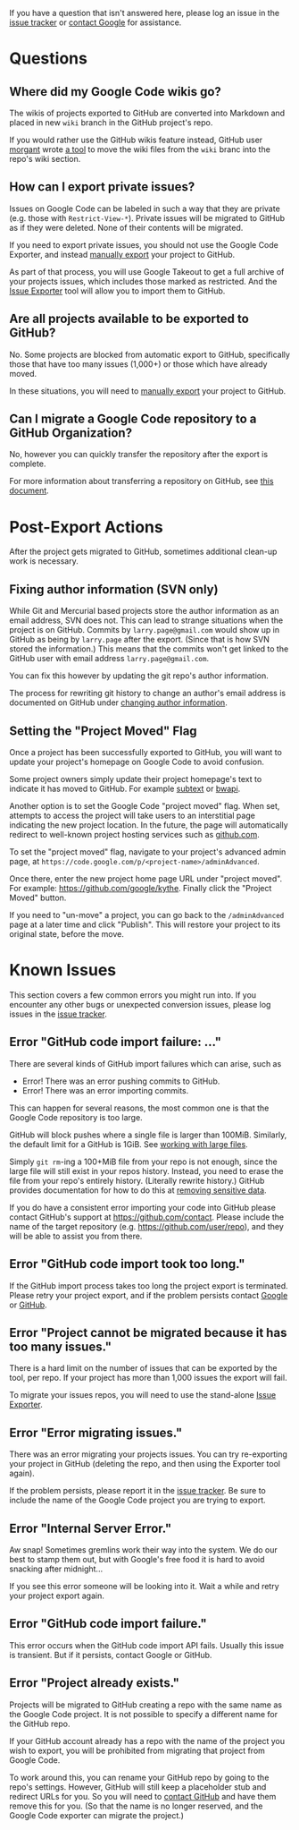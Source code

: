If you have a question that isn't answered here, please log an issue in the [issue tracker](https://code.google.com/p/support-tools/issues/list) or [contact Google](mailto:google-code-shutdown@google.com) for assistance.



# Questions #

## Where did my Google Code wikis go? ##
The wikis of projects exported to GitHub are converted into Markdown and placed in new `wiki` branch in the GitHub project's repo.

If you would rather use the GitHub wikis feature instead, GitHub user [morgant](https://github.com/morgant/) wrote [a tool](https://github.com/morgant/finishGoogleCodeGitHubWikiMigration) to move the wiki files from the `wiki` branc into the repo's wiki section.
## How can I export private issues? ##
Issues on Google Code can be labeled in such a way that they are private (e.g. those with `Restrict-View-*`). Private issues will be migrated to GitHub as if they were deleted. None of their contents will be migrated.

If you need to export private issues, you should not use the Google Code Exporter, and instead [manually export](https://code.google.com/p/support-tools/wiki/MigratingToGitHub) your project to GitHub.

As part of that process, you will use Google Takeout to get a full archive of your projects issues, which includes those marked as restricted. And the [Issue Exporter](https://code.google.com/p/support-tools/wiki/IssueExporterTool) tool will allow you to import them to GitHub.

## Are all projects available to be exported to GitHub? ##
No. Some projects are blocked from automatic export to GitHub, specifically those that have too many issues (1,000+) or those which have already moved.

In these situations, you will need to [manually export](https://code.google.com/p/support-tools/wiki/MigratingToGitHub) your project to GitHub.

## Can I migrate a Google Code repository to a GitHub Organization? ##
No, however you can quickly transfer the repository after the export is complete.

For more information about transferring a repository on GitHub, see [this document](https://help.github.com/articles/transferring-a-repository/).

# Post-Export Actions #

After the project gets migrated to GitHub, sometimes additional clean-up work is necessary.

## Fixing author information (SVN only) ##

While Git and Mercurial based projects store the author information as an email address, SVN does not. This can lead to strange situations when the project is on GitHub.  Commits by `larry.page@gmail.com` would show up in GitHub as being by `larry.page` after the export. (Since that is how SVN stored the information.) This means that the commits won't get linked to the GitHub user with email address `larry.page@gmail.com`.

You can fix this however by updating the git repo's author information.

The process for rewriting git history to change an author's email address is documented on GitHub under [changing author information](https://help.github.com/articles/changing-author-info/).

## Setting the "Project Moved" Flag ##

Once a project has been successfully exported to GitHub, you will want to update your project's homepage on Google Code to avoid confusion.

Some project owners simply update their project homepage's text to indicate it has moved to GitHub. For example [subtext](https://code.google.com/p/subtext/) or [bwapi](https://code.google.com/p/bwapi/).

Another option is to set the Google Code "project moved" flag. When set, attempts to access the project will take users to an interstitial page indicating the new project location. In the future, the page will automatically redirect to well-known project hosting services such as [github.com](https://github.com).

To set the "project moved" flag, navigate to your project's advanced admin page, at `https://code.google.com/p/<project-name>/adminAdvanced`.

Once there, enter the new project home page URL under "project moved". For example: https://github.com/google/kythe. Finally click the "Project Moved" button.

If you need to "un-move" a project, you can go back to the `/adminAdvanced` page at a later time and click "Publish". This will restore your project to its original state, before the move.

# Known Issues #

This section covers a few common errors you might run into. If you encounter any other bugs or unexpected conversion issues, please log issues in the [issue tracker](https://code.google.com/p/support-tools/issues/list).

## Error "GitHub code import failure: ..." ##

There are several kinds of GitHub import failures which can arise, such as

  * Error! There was an error pushing commits to GitHub.
  * Error! There was an error importing commits.

This can happen for several reasons, the most common one is that the Google Code repository is too large.

GitHub will block pushes where a single file is larger than 100MiB. Similarly, the default limit for a GitHub is 1GiB. See [working with large files](https://help.github.com/articles/working-with-large-files/).

Simply `git rm`-ing a 100+MiB file from your repo is not enough, since the large file will still exist in your repos history. Instead, you need to erase the file from your repo's entirely history. (Literally rewrite history.) GitHub provides documentation for how to do this at [removing sensitive data](https://help.github.com/articles/remove-sensitive-data/).


If you do have a consistent error importing your code into GitHub please contact GitHub's support at https://github.com/contact. Please include the name of the target repository (e.g. https://github.com/user/repo), and they will be able to assist you from there.

## Error "GitHub code import took too long." ##

If the GitHub import process takes too long the project export is terminated. Please retry your project export, and if the problem persists contact [Google](mailto:google-code-shutdown@google.com) or [GitHub](https://github.com/contact?form%5Bsubject%5D=Google+Code+Export:+Error+code+import+took+too+long).

## Error "Project cannot be migrated because it has too many issues." ##
There is a hard limit on the number of issues that can be exported by the tool, per repo. If your project has more than 1,000 issues the export will fail.

To migrate your issues repos, you will need to use the stand-alone [Issue Exporter](https://code.google.com/p/support-tools/wiki/IssueExporterTool).

## Error "Error migrating issues." ##

There was an error migrating your projects issues. You can try re-exporting your project in GitHub (deleting the repo, and then using the Exporter tool again).

If the problem persists, please report it in the [issue tracker](https://code.google.com/p/support-tools/issues/list). Be sure to include the name of the Google Code project you are trying to export.

## Error "Internal Server Error." ##

Aw snap! Sometimes gremlins work their way into the system. We do our best to stamp them out, but with Google's free food it is hard to avoid snacking after midnight...

If you see this error someone will be looking into it. Wait a while and retry your project export again.

## Error "GitHub code import failure." ##

This error occurs when the GitHub code import API fails. Usually this issue is transient. But if it persists, contact Google or GitHub.

## Error "Project already exists." ##

Projects will be migrated to GitHub creating a repo with the same name as the Google Code project. It is not possible to specify a different name for the GitHub repo.

If your GitHub account already has a repo with the name of the project you wish to export, you will be prohibited from migrating that project from Google Code.

To work around this, you can rename your GitHub repo by going to the repo's settings. However, GitHub will still keep a placeholder stub and redirect URLs for you. So you will need to [contact GitHub](https://github.com/contact) and have them remove this for you. (So that the name is no longer reserved, and the Google Code exporter can migrate the project.)